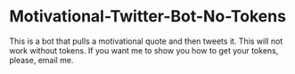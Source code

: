 # Motivational-Twitter-Bot-No-Tokens
This is a bot that pulls a motivational quote and then tweets it. This will not work without tokens.
If you want me to show you how to get your tokens, please, email me.
